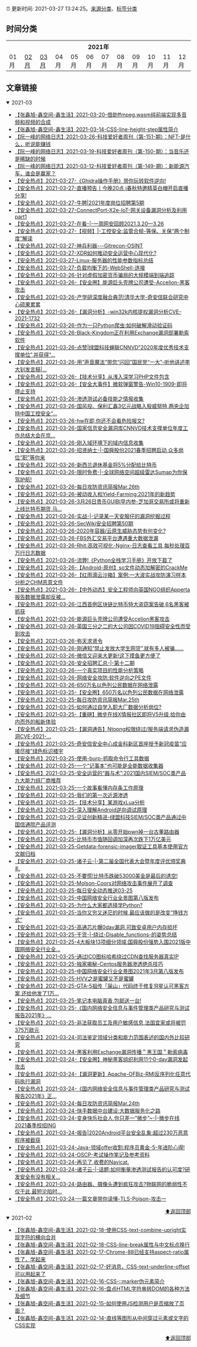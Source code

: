 :alarm_clock: 更新时间: 2021-03-27 13:24:25。[来源分类](./README.md)、[标签分类](./TAGS.md)

## 时间分类

<table>

<tr>
<th colspan="12">2021年</th>
</tr>
<tr>
<td>01月</td>
<td><a href="#2021-02">02月</a></td>
<td><a href="#2021-03">03月</a></td>
<td>04月</td>
<td>05月</td>
<td>06月</td>
<td>07月</td>
<td>08月</td>
<td>09月</td>
<td>10月</td>
<td>11月</td>
<td>12月</td>
</tr>

</table>

## 文章链接

<details open>
<summary id="2021-03">
 2021-03
</summary>


- [【张鑫旭-鑫空间-鑫生活】2021-03-20-借助ffmpeg.wasm纯前端实现多音频和视频的合成](https://www.zhangxinxu.com/wordpress/2021/03/ffmpeg-wasm-audio-video-merge/) 
- [【张鑫旭-鑫空间-鑫生活】2021-03-14-CSS-line-height-step属性简介](https://www.zhangxinxu.com/wordpress/2021/03/css-line-height-step/) 
- [【阮一峰的网络日志】2021-03-26-科技爱好者周刊（第-151-期）：NFT-是什么，听说能赚钱](http://www.ruanyifeng.com/blog/2021/03/weekly-issue-151.html) 
- [【阮一峰的网络日志】2021-03-19-科技爱好者周刊（第-150-期）：当音乐还是稀缺的时候](http://www.ruanyifeng.com/blog/2021/03/weekly-issue-150.html) 
- [【阮一峰的网络日志】2021-03-12-科技爱好者周刊（第-149-期）：新能源汽车，谁会是赢家？](http://www.ruanyifeng.com/blog/2021/03/weekly-issue-149.html) 
- [【安全热点】2021-03-27-《Ghidra操作手册》带你玩转软件逆向!](https://sec.thief.one/article_content?a_id=4fd394e52df904538e82adc61c880879) 
- [【安全热点】2021-03-27-直播预告丨今晚20点,i春秋特邀精英白帽开启直播分享!](https://sec.thief.one/article_content?a_id=01394ef105687f4a95fa8e7f79ea4506) 
- [【安全热点】2021-03-27-牛聘|2021年度岗位招聘第5期](https://sec.thief.one/article_content?a_id=c4c43490bf47e5498922e3eba7f67fb4) 
- [【安全热点】2021-03-27-ConnectPort-X2e-IoT-网关设备漏洞分析及利用part1](https://sec.thief.one/article_content?a_id=78234f339c5c112f098d79c5f7066189) 
- [【安全热点】2021-03-27-在看-|-一周网安回顾2021.3.20—3.26](https://sec.thief.one/article_content?a_id=9e61ffbb342d891ad88161d5f4607096) 
- [【安全热点】2021-03-27-【视频】|-工控安全:监管合规-等保、关保“两个制度”解读](https://sec.thief.one/article_content?a_id=c362731b60cdc8d7c85031ad1fda9d7e) 
- [【安全热点】2021-03-27-神兵利器---Gitrecon-OSINT](https://sec.thief.one/article_content?a_id=78b0c66cea2e12aa74ee239e4e20f8d0) 
- [【安全热点】2021-03-27-XDR如何推动安全运营中心现代化?](https://sec.thief.one/article_content?a_id=5121d11fb66e6afbb1835be442d90c3f) 
- [【安全热点】2021-03-27-Linux-服务器的性能参数指标总结](https://sec.thief.one/article_content?a_id=c969dcd3c1b2b88d68a0321203999103) 
- [【安全热点】2021-03-27-负载均衡下的-WebShell-连接](https://sec.thief.one/article_content?a_id=1bba142d3e469931c220a4bdbee0fabd) 
- [【安全热点】2021-03-26-针对虚假加密货币骗局的大规模端到端追踪](https://sec.thief.one/article_content?a_id=8de1f526e01ffc606f693a925b044784) 
- [【安全热点】2021-03-26-【安全圈】能源巨头壳牌公司遭受-Accelion-黑客攻击](https://sec.thief.one/article_content?a_id=b7644aaa88581a2c954e3c94ac714bc4) 
- [【安全热点】2021-03-26-产学研深度融合典范!清华大学-奇安信联合研究中心硕果累累](https://sec.thief.one/article_content?a_id=f7e8b5efcfce722a94f5a26248c3bbe5) 
- [【安全热点】2021-03-26-【漏洞分析】-win32k内核提权漏洞分析CVE-2021-1732](https://sec.thief.one/article_content?a_id=d71c0a62338880cb239354951f1443e3) 
- [【安全热点】2021-03-26-作为一只Python爬虫:如何破解滑动验证码](https://sec.thief.one/article_content?a_id=4bb7930a8c2cdc3b55d754bdf5510a20) 
- [【安全热点】2021-03-26-Black-Kingdom正在利用Exchange漏洞部署勒索软件](https://sec.thief.one/article_content?a_id=5220282ecdfbf5a2b0b2e4a9071e5be6) 
- [【安全热点】2021-03-26-点赞|绿盟科技蝉联CNNVD“2020年度优秀技术支撑单位”,并获得“...](https://sec.thief.one/article_content?a_id=d29543cc11bb53ea0518b5f1f0966f03) 
- [【安全热点】2021-03-26-用“声音魔法”带您“闪回”国民党“一大”-听他讲述李大钊发言稿|...](https://sec.thief.one/article_content?a_id=2913ffc93d59e9acd23b26cf18165acf) 
- [【安全热点】2021-03-26-【技术分享】从浅入深学习PHP文件包含](https://sec.thief.one/article_content?a_id=ff9dada95b0db2a805855c33c6504d8d) 
- [【安全热点】2021-03-26-【安全大事件】微软弹窗警告-Win10-1909-即将停止支持](https://sec.thief.one/article_content?a_id=cb3607a4d4119ee0402204af2355ea7c) 
- [【安全热点】2021-03-26-渗透测试必备技能之情报收集](https://sec.thief.one/article_content?a_id=82b1e838abe0586fe5355db311c665e0) 
- [【安全热点】2021-03-26-国风投、保利汇鑫3亿元战略入股威努特,两央企加持中国工控安全“...](https://sec.thief.one/article_content?a_id=1347ed4fbe0fdf7f392bfbc1adb0533b) 
- [【安全热点】2021-03-26-hw在即,你还不会看危险报文?](https://sec.thief.one/article_content?a_id=ebc4499dc54fa87c601497231dee487f) 
- [【安全热点】2021-03-26-国家信息安全漏洞库CNNVD技术支撑单位年度工作总结大会在京...](https://sec.thief.one/article_content?a_id=7ac853a3718ba0666f9aa43da7fead6c) 
- [【安全热点】2021-03-26-刚入域环境下的域内信息收集](https://sec.thief.one/article_content?a_id=cf091c84d2fa304d85c27c92078a5efc) 
- [【安全热点】2021-03-26-招贤纳士-|-国舜股份2021春季招聘启动,众多岗位“职”等你来](https://sec.thief.one/article_content?a_id=daee003fd788ffff72be7721b5685fa6) 
- [【安全热点】2021-03-26-新西兰退休基金将5%分配给比特币](https://sec.thief.one/article_content?a_id=32f5f749045f354a1e5ead9d20c6d121) 
- [【安全热点】2021-03-26-限时免费-|-全球网络空间超级雷达Sumap为你保驾护航!](https://sec.thief.one/article_content?a_id=80f29a8d6a04521535ff4e10e0fa261f) 
- [【安全热点】2021-03-26-每日攻防资讯简报Mar.26th](https://sec.thief.one/article_content?a_id=a5f5ad3cf971551f2bce6614e05cb39b) 
- [【安全热点】2021-03-26-被动收入和Yield-Farming:2021年的新趋势](https://sec.thief.one/article_content?a_id=ce341cd78157951afe89b1de748054f6) 
- [【安全热点】2021-03-26-3月26日贵币GUIBI早内参-芝加哥交易所或将重新上线比特币期货,马...](https://sec.thief.one/article_content?a_id=af5e10cd756cb187229a8aefd8070b92) 
- [【安全热点】2021-03-26-实战-|-记录某一天安服仔的漏洞挖掘过程](https://sec.thief.one/article_content?a_id=623bdb9fc6037397af12dc1cc24fcc00) 
- [【安全热点】2021-03-26-SecWiki安全招聘第50期](https://sec.thief.one/article_content?a_id=ffea06f8dff6288630fb5ce9a7372daa) 
- [【安全热点】2021-03-26-2020年容器/云原生威胁态势有何变化?](https://sec.thief.one/article_content?a_id=577e4d7e653d41180bce12cc97038e85) 
- [【安全热点】2021-03-26-FBS外汇交易平台遭遇重大数据泄漏](https://sec.thief.one/article_content?a_id=aecfcf580e9cf91cbe9a1029111246ab) 
- [【安全热点】2021-03-26-Rhit:高效可视化-Nginx-日志查看工具,每秒处理百万行日志数据](https://sec.thief.one/article_content?a_id=6ac5f66532fc4ab99c8a27fbda463f94) 
- [【安全热点】2021-03-26-流弊!《Python全栈学习手册》开放下载了](https://sec.thief.one/article_content?a_id=32879f14153532c10bf2be7490ff852e) 
- [【安全热点】2021-03-26-【Android-原创】so文件动态加解密的CrackMe](https://sec.thief.one/article_content?a_id=4477ccbf3f58d35c182549add6e10b9c) 
- [【安全热点】2021-03-26-【红雨滴云沙箱】案例:一大波实战攻防演习样本分析之CHM恶意文件](https://sec.thief.one/article_content?a_id=b389f68c7ae50695c2fdeb4d131738ce) 
- [【安全热点】2021-03-26-【中外动态】安全工程师向英国NGO组织Apperta报告数据泄露却反被...](https://sec.thief.one/article_content?a_id=ff53563afd1c72755454a7e16e47f1df) 
- [【安全热点】2021-03-26-江西首例区块链比特币特大盗窃案告破,6名黑客被抓获](https://sec.thief.one/article_content?a_id=d032e8b3b4c8f827924d01014c17f4de) 
- [【安全热点】2021-03-26-能源巨头壳牌公司遭受Accelion黑客攻击](https://sec.thief.one/article_content?a_id=675e2162b8fbd68a18996989dbb2f052) 
- [【安全热点】2021-03-26-英国三分之二的大公司因COVID19阻碍安全性而受到攻击](https://sec.thief.one/article_content?a_id=e014c4b60de4931e57c9cf3b69c496c9) 
- [【安全热点】2021-03-26-弥天求贤令](https://sec.thief.one/article_content?a_id=b6f3260ee565a71c0a5d5b266dc6990f) 
- [【安全热点】2021-03-26-刚通知“禁止发放大学生网贷”,就有多人被骗...…](https://sec.thief.one/article_content?a_id=d1c67582f5b50f33a68e5569b05a00bc) 
- [【安全热点】2021-03-26-微信又迎来大更新!这下摸鱼更方便了](https://sec.thief.one/article_content?a_id=eef43b773dfb7c4f89ac755b23897f1f) 
- [【安全热点】2021-03-26-安全招聘汇总-|-第十二期](https://sec.thief.one/article_content?a_id=c2171eff5aacdf717bc3c089fa70a9b5) 
- [【安全热点】2021-03-26-一个真实项目的性能分析策略](https://sec.thief.one/article_content?a_id=be8c7ce0a55b78857793c1681e137a96) 
- [【安全热点】2021-03-26-网络安全攻防:软件逆向之PE文件](https://sec.thief.one/article_content?a_id=931bd0187fa016fa65356948476b05b5) 
- [【安全热点】2021-03-26-650万名以色列公民数据在网络泄露](https://sec.thief.one/article_content?a_id=188c80c87dff4903e79c07e89222c6de) 
- [【安全热点】2021-03-25-【安全圈】650万名以色列公民数据在网络泄露](https://sec.thief.one/article_content?a_id=1a2b29139a7d6744ec776d02656173d0) 
- [【安全热点】2021-03-25-每日攻防资讯简报Mar.25th](https://sec.thief.one/article_content?a_id=0afa71c16cc7a0ce4f447870e63673ce) 
- [【安全热点】2021-03-25-如何通过自学入职大厂数据分析岗位?](https://sec.thief.one/article_content?a_id=ad695510e075ce73a8132d5f03c39b6f) 
- [【安全热点】2021-03-25-【重磅】微步在线X情报社区即将V5升级,给你由内而外的船新体验](https://sec.thief.one/article_content?a_id=f4464603ccecc2d322bcaf87183e6239) 
- [【安全热点】2021-03-25-【漏洞通告】Ntopng权限绕过/服务端请求伪造漏洞CVE-2021-...](https://sec.thief.one/article_content?a_id=bc0e67fd2c30577d08cf626bba885978) 
- [【安全热点】2021-03-25-奇安信安全中心成金科新区首座授予新冠疫苗“应接尽接”绿色标识楼宇](https://sec.thief.one/article_content?a_id=a0358abd8e4933a1585860441700925d) 
- [【安全热点】2021-03-25-使用-burp-抓取命令行工具数据](https://sec.thief.one/article_content?a_id=d260fc71779cebab2fa0c81b9e95245e) 
- [【安全热点】2021-03-25-一个“记事本”也可能是全能数据收集器](https://sec.thief.one/article_content?a_id=cfdf2626ea9833d7f9579fab68edf98e) 
- [【安全热点】2021-03-25-安全运营的“器与术”:2021国内SIEM/SOC类产品九大能力组厂商推荐](https://sec.thief.one/article_content?a_id=d57515c60e1274918484e3924b95e12b) 
- [【安全热点】2021-03-25-一个故事看懂内存条工作原理](https://sec.thief.one/article_content?a_id=35ca2072a14e884aad75785a3f910d38) 
- [【安全热点】2021-03-25-我们的第一次近源渗透](https://sec.thief.one/article_content?a_id=fbd34f564dfeac5920838ed949122910) 
- [【安全热点】2021-03-25-【技术分享】某游戏xLua分析](https://sec.thief.one/article_content?a_id=9f6be536c8e5094347e0a070eacfa420) 
- [【安全热点】2021-03-25-深入理解Android逆向调试原理](https://sec.thief.one/article_content?a_id=c744db32405230dd69c9c4f1f00a1404) 
- [【安全热点】2021-03-25-见证创新精进-绿盟科技SIEM/SOC类产品通过中国信通院产品评测](https://sec.thief.one/article_content?a_id=94673ff8f221fe9c3d193135500fd0c6) 
- [【安全热点】2021-03-25-【漏洞分析】从零开始pwn掉一台古董路由器](https://sec.thief.one/article_content?a_id=0eb930dbe861726fee9b327fc0600dd1) 
- [【安全热点】2021-03-25-比特币市值随回调加深再次跌下1万亿美元](https://sec.thief.one/article_content?a_id=217eaa6ca9eaeddc9b2b48336a9b11d9) 
- [【安全热点】2021-03-25-Getdata-forensic-imager取证工具基本使用官方文献归档](https://sec.thief.one/article_content?a_id=e182e8c9209129d1c8c111f995dd57df) 
- [【安全热点】2021-03-25-诸子云-|-第二届全国代表大会暨年度评优颁奖典礼](https://sec.thief.one/article_content?a_id=0454fff116f10464677930e0f6e9cc3f) 
- [【安全热点】2021-03-25-不要慌!比特币跌破53000美金是最后的诱空!](https://sec.thief.one/article_content?a_id=8fbc6c36d5644b077aaec6c7db839a6a) 
- [【安全热点】2021-03-25-Molson-Coors对网络攻击事件展开了调查](https://sec.thief.one/article_content?a_id=4336e76a40e338b075ee0dab9c584448) 
- [【安全热点】2021-03-25-每日安全动态推送03-25](https://sec.thief.one/article_content?a_id=d8a47a9bbdd06b9bbff37755cfcdd480) 
- [【安全热点】2021-03-25-中国网络安全行业全景图第八版发布](https://sec.thief.one/article_content?a_id=85c40888e42b6bcffa5fa2a4629097b3) 
- [【安全热点】2021-03-25-为什么大家都选择学Python?](https://sec.thief.one/article_content?a_id=4c2187dc3257c999828cb6f1f537463c) 
- [【安全热点】2021-03-25-当你又穷又迷茫的时候,最应该做的是改变“挣钱方式”](https://sec.thief.one/article_content?a_id=f4b748e1e71085e19a07e33bf9e77013) 
- [【安全热点】2021-03-25-高通芯片曝0day漏洞,可致安卓用户内存损坏](https://sec.thief.one/article_content?a_id=3260b0a86688cdfb89d840120faefb68) 
- [【安全热点】2021-03-25-干货-|-绕过-Disable_functions-的姿势总结](https://sec.thief.one/article_content?a_id=8addddc55e28ff3678b37f5d2b7de7f7) 
- [【安全热点】2021-03-25-4大板块13项细分领域:国舜股份强势入围2021版中国网络安全行业全...](https://sec.thief.one/article_content?a_id=2fb7ea86b85432b0bdd99248e2f2ffe0) 
- [【安全热点】2021-03-25-通过ICO图标哈希绕过CDN查找服务器真实IP](https://sec.thief.one/article_content?a_id=aeb2eeda2260922cd2192e0c2cdee78f) 
- [【安全热点】2021-03-25-独家揭秘-Centos服务器渗透绝杀技巧](https://sec.thief.one/article_content?a_id=774aa4a067fbd302217cb7f4a7bb06ac) 
- [【安全热点】2021-03-25-中国网络安全行业全景图2021年3月第八版发布](https://sec.thief.one/article_content?a_id=83c9ff53b53a9ff865a914ad99fec398) 
- [【安全热点】2021-03-25-HVV之是蜜罐又不是蜜罐](https://sec.thief.one/article_content?a_id=80f44ffeba2bb9af49c3c142a42fb51c) 
- [【安全热点】2021-03-25-GTA-5祖传「屎山」代码终于修复!R星认可黑客方案,还给他发了1万...](https://sec.thief.one/article_content?a_id=9c32debc0fcd369a884dbd121e20753d) 
- [【安全热点】2021-03-25-笔记本电脑真香,包邮送一台!](https://sec.thief.one/article_content?a_id=95730386980a2f4e998eff7a8045fa88) 
- [【安全热点】2021-03-25-《国内网络安全信息与事件管理类产品研究与测试报告2021年》...](https://sec.thief.one/article_content?a_id=9638ced3af7013aab2df2d3fecd87648) 
- [【安全热点】2021-03-25-非法获取员工及用户敏感信息,法国宜家或将被罚375万欧元](https://sec.thief.one/article_content?a_id=88f79ab17331d5745cdb3394efcbc6b8) 
- [【安全热点】2021-03-24-司法鉴定领域分类和能力范围表述的国内外比较研究](https://sec.thief.one/article_content?a_id=9cfa4723f6b9f00e1731a7ef15980626) 
- [【安全热点】2021-03-24-黑客利用Exchange漏洞传播＂黑王国＂勒索病毒](https://sec.thief.one/article_content?a_id=210995d98df3267ec5f2880032103eb0) 
- [【安全热点】2021-03-24-【安全圈】神秘黑客组织利用11个0-day漏洞发起攻击](https://sec.thief.one/article_content?a_id=0aef9b4831f5414d9a1d12a2bb23fca9) 
- [【安全热点】2021-03-24-【漏洞更新】Apache-OFBiz-RMI反序列化任意代码执行漏洞](https://sec.thief.one/article_content?a_id=ba81a15bbb78434896efbd5e8579262e) 
- [【安全热点】2021-03-24-《国内网络安全信息与事件管理类产品研究与测试报告2021年》正...](https://sec.thief.one/article_content?a_id=3925516746257a616a435d214ed3af00) 
- [【安全热点】2021-03-24-每日攻防资讯简报Mar.24th](https://sec.thief.one/article_content?a_id=4c1ecf9ee2737d0969afcd698ade5258) 
- [【安全热点】2021-03-24-快手数据中台建设:大数据服务化之路](https://sec.thief.one/article_content?a_id=cb0f0cdf156a1359a6e981e856e3b5d6) 
- [【安全热点】2021-03-24-变身快乐社会人,你只差一“微步”~-|-微步在线2021春季校招ING](https://sec.thief.one/article_content?a_id=287609f531b9cc653e0a16e5f16d0c53) 
- [【安全热点】2021-03-24-报告|2020Android平台安全乱象:超过230万恶意程序被截获](https://sec.thief.one/article_content?a_id=63d4817188a8bdc65fcdec9372b675ad) 
- [【安全热点】2021-03-24-Java-领域offer收割:程序员黄金-5-年进阶心得!](https://sec.thief.one/article_content?a_id=7d9e34195b081c3f71f5ba1271d98ad4) 
- [【安全热点】2021-03-24-OSCP-考试操作笔记及参考资料](https://sec.thief.one/article_content?a_id=02c9aec1f0b63103659f9c300e16335f) 
- [【安全热点】2021-03-24-再见了,收费的Navicat.](https://sec.thief.one/article_content?a_id=d5699f076320d643b5aba390833521d6) 
- [【安全热点】2021-03-24-诸子云-|-话题:如何衡量渗透测试报告的认可度?研发安全有没有相关...](https://sec.thief.one/article_content?a_id=2f232c5aa69ed47ffa48f8e32e204f2b) 
- [【安全热点】2021-03-24-路由器、摄像头遭到疯狂攻击?物联网的脆弱性不仅于此,最短沦陷时...](https://sec.thief.one/article_content?a_id=9cd3f45ba2558a1b99862ca700565a07) 
- [【安全热点】2021-03-24-一篇文章带你读懂-TLS-Poison-攻击一](https://sec.thief.one/article_content?a_id=a72b594dc7914cacf765b383e5eb5ec2) 

<div align="right"><a href="#时间分类">⬆返回顶部</a></div>
</details>

<details open>
<summary id="2021-02">
 2021-02
</summary>


- [【张鑫旭-鑫空间-鑫生活】2021-02-18-使用CSS-text-combine-upright实现字符的横向合并](https://www.zhangxinxu.com/wordpress/2021/02/css-text-combine-upright/) 
- [【张鑫旭-鑫空间-鑫生活】2021-02-18-CSS-line-break属性与中文标点换行](https://www.zhangxinxu.com/wordpress/2021/02/css-line-break/) 
- [【张鑫旭-鑫空间-鑫生活】2021-02-17-Chrome-88已经支持aspect-ratio属性了，学起来](https://www.zhangxinxu.com/wordpress/2021/02/css-aspect-ratio/) 
- [【张鑫旭-鑫空间-鑫生活】2021-02-17-好消息，CSS-text-underline-offset可以用起来了](https://www.zhangxinxu.com/wordpress/2021/02/css-text-underline-offset/) 
- [【张鑫旭-鑫空间-鑫生活】2021-02-16-CSS-::marker伪元素简介](https://www.zhangxinxu.com/wordpress/2021/02/css-marker-pseudo-element/) 
- [【张鑫旭-鑫空间-鑫生活】2021-02-16-盘点HTML字符串转DOM的各种方法及细节](https://www.zhangxinxu.com/wordpress/2021/02/html-string-dom/) 
- [【张鑫旭-鑫空间-鑫生活】2021-02-15-如何使用JS检测用户是否缩放了页面？](https://www.zhangxinxu.com/wordpress/2021/02/js-if-page-zoom/) 
- [【张鑫旭-鑫空间-鑫生活】2021-02-14-直线等图形从中间穿过元素或文字的CSS实现](https://www.zhangxinxu.com/wordpress/2021/02/css-3d-through/) 

<div align="right"><a href="#时间分类">⬆返回顶部</a></div>
</details>


